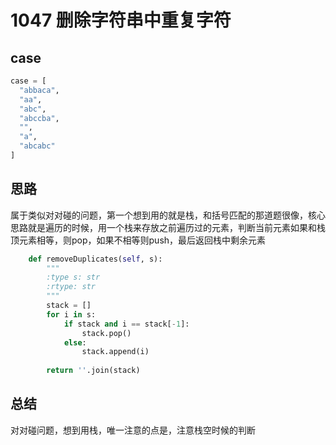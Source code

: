 # 1047 删除字符串中重复字符



## case

```python
case = [
  "abbaca",
  "aa",
  "abc",
  "abccba",
  "",
  "a",
  "abcabc"
]
```



## 思路

属于类似对对碰的问题，第一个想到用的就是栈，和括号匹配的那道题很像，核心思路就是遍历的时候，用一个栈来存放之前遍历过的元素，判断当前元素如果和栈顶元素相等，则pop，如果不相等则push，最后返回栈中剩余元素

```python
    def removeDuplicates(self, s):
        """
        :type s: str
        :rtype: str
        """
        stack = []
        for i in s:
            if stack and i == stack[-1]:
                stack.pop()
            else:
                stack.append(i)
            
        return ''.join(stack)
```



## 总结

对对碰问题，想到用栈，唯一注意的点是，注意栈空时候的判断